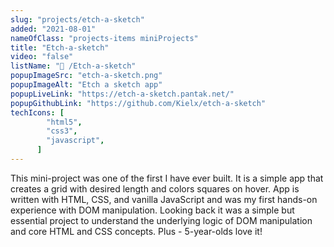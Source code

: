```yaml
---
slug: "projects/etch-a-sketch"
added: "2021-08-01"
nameOfClass: "projects-items miniProjects"
title: "Etch-a-sketch"
video: "false"
listName: "🎨 /Etch-a-sketch"
popupImageSrc: "etch-a-sketch.png"
popupImageAlt: "Etch a sketch app"
popupLiveLink: "https://etch-a-sketch.pantak.net/"
popupGithubLink: "https://github.com/Kielx/etch-a-sketch"
techIcons: [
        "html5",
        "css3",
        "javascript",
      ]
---
```


This mini-project was one of the first I have ever built. It is a simple app that creates a grid with desired length and colors squares on hover. App is written with HTML, CSS, and vanilla JavaScript and was my first hands-on experience with DOM manipulation.  Looking back it was a simple but essential project to understand the underlying logic of DOM manipulation and core HTML and CSS concepts.
Plus - 5-year-olds love it!

